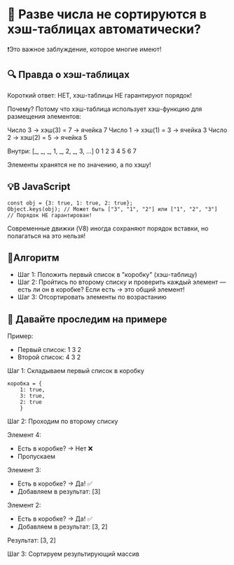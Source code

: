 # 🤔 Разве числа не сортируются в хэш-таблицах автоматически?

❗️Это важное заблуждение, которое многие имеют!

## 🔍 Правда о хэш-таблицах

Короткий ответ: НЕТ, хэш-таблицы НЕ гарантируют порядок!

Почему? Потому что хэш-таблица использует хэш-функцию для размещения элементов:

Число 3 → хэш(3) = 7 → ячейка 7
Число 1 → хэш(1) = 3 → ячейка 3
Число 2 → хэш(2) = 5 → ячейка 5

Внутри: [_, _, _, 1, _, 2, _, 3, ...]
0 1 2 3 4 5 6 7

Элементы хранятся не по значению, а по хэшу!

## 💡В JavaScript

```
const obj = {3: true, 1: true, 2: true};
Object.keys(obj); // Может быть ["3", "1", "2"] или ["1", "2", "3"]
// Порядок НЕ гарантирован!
```

Современные движки (V8) иногда сохраняют порядок вставки, но полагаться на это
нельзя!

## 🎯Алгоритм

- Шаг 1: Положить первый список в "коробку" (хэш-таблицу)
- Шаг 2: Пройтись по второму списку и проверить каждый элемент — есть ли он в
  коробке? Если есть → это общий элемент!
- Шаг 3: Отсортировать элементы по возрастанию

## 📝 Давайте проследим на примере

Пример:

- Первый список: 1 3 2
- Второй список: 4 3 2

Шаг 1: Складываем первый список в коробку

```
коробка = {
    1: true, 
    3: true, 
    2: true
    }

```

Шаг 2: Проходим по второму списку

Элемент 4:

- Есть в коробке? → Нет ❌
- Пропускаем

Элемент 3:

- Есть в коробке? → Да! ✅
- Добавляем в результат: [3]

Элемент 2:

- Есть в коробке? → Да! ✅
- Добавляем в результат: [3, 2]

Результат: [3, 2]

Шаг 3: Сортируем результирующий массив